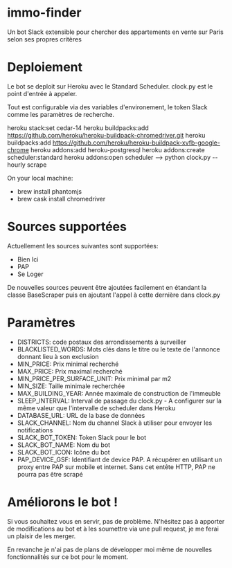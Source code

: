 # immo-finder

Un bot Slack extensible pour chercher des appartements en vente sur Paris selon ses propres critères

# Deploiement
Le bot se deploit sur Heroku avec le Standard Scheduler.
clock.py est le point d'entrée à appeler.

Tout est configurable via des variables d'environement, le token Slack comme les paramètres de recherche.

heroku stack:set cedar-14
heroku buildpacks:add https://github.com/heroku/heroku-buildpack-chromedriver.git
heroku buildpacks:add https://github.com/heroku/heroku-buildpack-xvfb-google-chrome
heroku addons:add heroku-postgresql
heroku addons:create scheduler:standard
heroku addons:open scheduler
 --> python clock.py -- hourly scrape
 
 
 On your local machine:
* brew install phantomjs
* brew cask install chromedriver

# Sources supportées

Actuellement les sources suivantes sont supportées:
* Bien Ici
* PAP
* Se Loger

De nouvelles sources peuvent être ajoutées facilement en étandant la classe BaseScraper puis en ajoutant l'appel à cette dernière dans clock.py

# Paramètres

* DISTRICTS: code postaux des arrondissements à surveiller
* BLACKLISTED_WORDS: Mots clés dans le titre ou le texte de l'annonce donnant lieu à son exclusion
* MIN_PRICE: Prix minimal recherché
* MAX_PRICE: Prix maximal recherché
* MIN_PRICE_PER_SURFACE_UNIT: Prix minimal par m2
* MIN_SIZE: Taille minimale recherchée
* MAX_BUILDING_YEAR: Année maximale de construction de l'immeuble
* SLEEP_INTERVAL: Interval de passage du clock.py - A configurer sur la même valeur que l'intervalle de scheduler dans Heroku
* DATABASE_URL: URL de la base de données
* SLACK_CHANNEL: Nom du channel Slack à utiliser pour envoyer les notifications
* SLACK_BOT_TOKEN: Token Slack pour le bot
* SLACK_BOT_NAME: Nom du bot
* SLACK_BOT_ICON: Icône du bot
* PAP_DEVICE_GSF: Identifiant de device PAP. A récupérer en utilisant un proxy entre PAP sur mobile et internet. Sans cet entête HTTP, PAP ne pourra pas être scrapé

# Améliorons le bot !
Si vous souhaitez vous en servir, pas de problème. N'hésitez pas à apporter de modifications au bot et à les soumettre via une pull request, je me ferai un plaisir de les merger.


En revanche je n'ai pas de plans de développer moi même de nouvelles fonctionnalités sur ce bot pour le moment.
